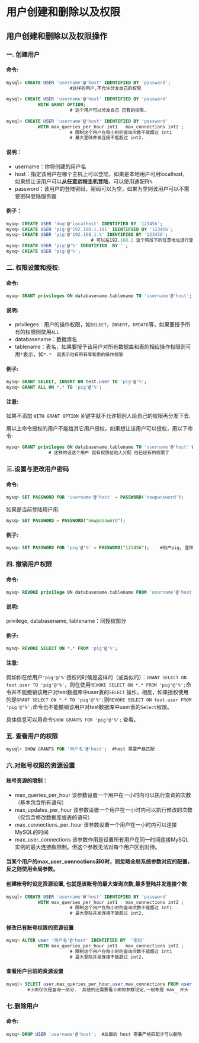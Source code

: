 # 用户创建和删除以及权限

## 用户创建和删除以及权限操作

### 一. 创建用户

#### 命令:

```sql
mysql> CREATE USER 'username'@'host' IDENTIFIED BY 'password';      
                        #这样的用户,不允许分发自己的权限
                        
mysql> CREATE USER 'username'@'host' IDENTIFIED BY 'password' 
            WITH GRANT OPTION;   
                        # 这个用户可以分发自己 已有的权限.
                        
mysql> CREATE USER 'username'@'host' IDENTIFIED BY 'password' 
            WITH max_queries_per_hour int1   max_connections int2 ;   
                        # 限制这个用户在每小时的查询次数不能超过 int1 
                        # 最大登陆并发连接不能超过 int2. 
```

#### 说明：

* username：你将创建的用户名
* host：指定该用户在哪个主机上可以登陆，如果是本地用户可用localhost，如果想让该用户可以**从任意远程主机登陆**，可以使用通配符`%`
* password：该用户的登陆密码，密码可以为空，如果为空则该用户可以不需要密码登陆服务器

#### 例子：

```sql
mysq> CREATE USER 'dog'@'localhost' IDENTIFIED BY '123456';
mysq> CREATE USER 'pig'@'192.168.1.101' IDENTIFIED BY '123456';
mysq> CREATE USER 'pig'@'192.168.1.%' IDENTIFIED BY '123456';      
                                # 可以在192.168.1 这个网段下的任意地址进行登陆
mysq> CREATE USER 'pig'@'%' IDENTIFIED  BY '';
mysq> CREATE USER 'pig'@'%';
```

### 二. 权限设置和授权:

#### 命令:

```sql
mysq> GRANT privileges ON databasename.tablename TO 'username'@'host';
```

#### 说明:

* privileges：用户的操作权限，如`SELECT`，`INSERT`，`UPDATE`等，如果要授予所有的权限则使用`ALL`
* databasename：数据库名
* tablename：表名，如果要授予该用户对所有数据库和表的相应操作权限则可用`*`表示，如`*.*  就表示他有所有库和表的操作权限`

#### 例子:

```sql
mysq> GRANT SELECT, INSERT ON test.user TO 'pig'@'%';
mysq> GRANT ALL ON *.* TO 'pig'@'%';
```

#### 注意:

如果不添加 `WITH GRANT OPTION` 关键字就不允许把别人给自己的权限再分发下去.

用以上命令授权的用户不能给其它用户授权，如果想让该用户可以授权，用以下命令:

```sql
mysq> GRANT privileges ON databasename.tablename TO 'username'@'host' WITH GRANT OPTION;
                # 这样的话这个用户 就有权限给他人分配 他已经有的权限了
```

### 三.设置与更改用户密码

#### 命令:

```sql
mysq> SET PASSWORD FOR 'username'@'host' = PASSWORD('newpassword');
```

如果是当前登陆用户用:

```sql
mysq> SET PASSWORD = PASSWORD("newpassword");
```

#### 例子:

```sql
mysq> SET PASSWORD FOR 'pig'@'%' = PASSWORD("123456");    #用户pig, 登陆地点所有, 密码修改为123456
```

### 四. 撤销用户权限

#### 命令:

```sql
mysq> REVOKE privilege ON databasename.tablename FROM 'username'@'host';
```

#### 说明:

privilege, databasename, tablename：同授权部分

#### 例子:

```sql
mysq> REVOKE SELECT ON *.* FROM 'pig'@'%';
```

#### 注意:

假如你在给用户`'pig'@'%'`授权的时候是这样的（或类似的）：`GRANT SELECT ON test.user TO 'pig'@'%'`，则在使用`REVOKE SELECT ON *.* FROM 'pig'@'%';`命令并不能撤销该用户对test数据库中user表的`SELECT` 操作。相反，如果授权使用的是`GRANT SELECT ON *.* TO 'pig'@'%';`则`REVOKE SELECT ON test.user FROM 'pig'@'%';`命令也不能撤销该用户对test数据库中user表的`Select`权限。

具体信息可以用命令`SHOW GRANTS FOR 'pig'@'%';` 查看。

### 五. 查看用户的权限

```sql
mysql> SHOW GRANTS FOR '用户名'@'host';  #host 需要严格匹配
```

### 六.对账号权限的资源设置

#### 账号资源的限制：

* max\_queries\_per\_hour 该参数设置一个用户在一小时内可以执行查询的次数（基本包含所有语句） 
* max\_updates\_per\_hour 该参数设置一个用户在一小时内可以执行修改的次数（仅包含修改数据库或表的语句）
* max\_connections\_per\_hour 该参数设置一个用户在一小时内可以连接MySQL的时间
* max\_user\_connections 该参数作用是设置所有用户在同一时间连接MySQL实例的最大连接数限制。但这个参数无法对每个用户区别对待。

#### 当某个用户的max\_user\_connections非0时，则忽略全局系统参数对应的配置，反之则使用全局参数。

#### 创建帐号时设定资源设置,  也就是该账号的最大查询次数,最多登陆并发连接个数

```sql
mysql> CREATE USER 'username'@'host' IDENTIFIED BY 'password' 
            WITH max_queries_per_hour int1   max_connections int2 ;   
                        # 限制这个用户在每小时的查询次数不能超过 int1 
                        # 最大登陆并发连接不能超过 int2. 
```

#### 修改已有账号权限的资源设置

```sql
mysq> ALTER user '用户名'@'host' IDENTIFIED BY  '密码'
            WITH max_queries_per_hour int1   max_connections int2 ;   
                        # 限制这个用户在每小时的查询次数不能超过 int1 
                        # 最大登陆并发连接不能超过 int2. 
```

#### 查看用户目前的资源设置

```sql
mysql> SELECT user.max_queries_per_hour,user.max_connections FROM user WHERE user = '用户名';
        #上面仅仅是查询一部分.  其他的还需要看上面的参数设定,一般都是 max_ 开头
```

### 七.删除用户

#### 命令:

```sql
mysq> DROP USER 'username'@'host';  #后面的 host 需要严格匹配才可以删除
```

